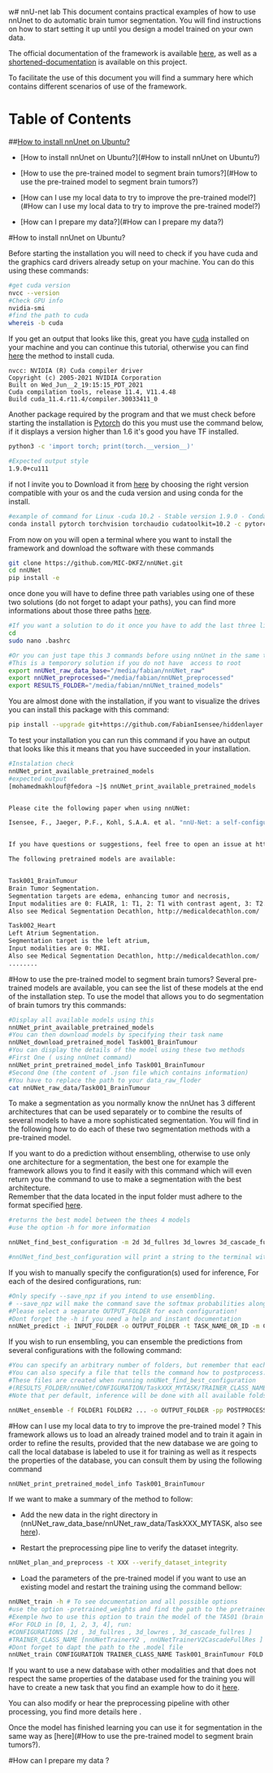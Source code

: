 w# nnU-net lab
This document contains practical examples of how to use nnUnet to do automatic brain tumor segmentation.
You will find instructions on how to start setting it up until you design a model trained on your own data.

The official documentation of the framework is available [here](https://github.com/MIC-DKFZ/nnUNet), as well as a [shortened-documentation](nnU-Net.md) is available on this project.

To facilitate the use of this document you will find a summary here which contains different scenarios of use of the framework.

# Table of Contents
##[How to install nnUnet on Ubuntu?](#How-to-install-nnUnet-on-Ubuntu?)
- [How to install nnUnet on Ubuntu?](#How to install nnUnet on Ubuntu?)

- [How to use the pre-trained model to segment brain tumors?](#How to use the pre-trained model to segment brain tumors?)

- [How can I use my local data to try to improve the pre-trained model?](#How can I use my local data to try to improve the pre-trained model?)

- [How can I prepare my data?](#How can I prepare my data?)

#How to install nnUnet on Ubuntu?

Before starting the installation you will need to check if you have cuda and the graphics card drivers already setup on your machine. You can do this using these commands:

```bash
#get cuda version
nvcc --version
#Check GPU info
nvidia-smi
#find the path to cuda
whereis -b cuda
```

If you get an output that looks like this, great you have [cuda](https://developer.nvidia.com/cuda-downloads) installed on your machine and you can continue this tutorial, otherwise you can find [here](https://docs.vmware.com/en/VMware-vSphere-Bitfusion/3.0/Example-Guide/GUID-ABB4A0B1-F26E-422E-85C5-BA9F2454363A.html) the method to install cuda.
```[mohamedmakhlouf@fedora nnUNet]$ nvcc --version
nvcc: NVIDIA (R) Cuda compiler driver
Copyright (c) 2005-2021 NVIDIA Corporation
Built on Wed_Jun__2_19:15:15_PDT_2021
Cuda compilation tools, release 11.4, V11.4.48
Build cuda_11.4.r11.4/compiler.30033411_0
```

Another package required by the program and that we must check before starting the installation is [Pytorch](https://pytorch.org/) do this you must use the command below, if it displays a version higher than 1.6 it's good you have TF installed. 
```bash
python3 -c 'import torch; print(torch.__version__)'

#Expected output style
1.9.0+cu111
```
if not I invite you to Download it from [here](https://pytorch.org/get-started/locally/) by choosing the right version compatible with your os and the cuda version and using conda for the install. 
```bash
#example of command for Linux -cuda 10.2 - Stable version 1.9.0 - Conda - Python
conda install pytorch torchvision torchaudio cudatoolkit=10.2 -c pytorch
```

From now on you will open a terminal where you want to install the framework and download the software with these commands
```bash
git clone https://github.com/MIC-DKFZ/nnUNet.git
cd nnUNet
pip install -e
```


once done you will have to define three path variables using one of these two solutions (do not forget to adapt your paths), you can find more informations about those three paths [here](setting_up_paths.md).
```bash
#If you want a solution to do it once you have to add the last three lines here  to your  .bachrc file using this commands
cd 
sudo nano .bashrc

#Or you can just tape this 3 commands before using nnUnet in the same terminal that you would use after to manipulate nnUnet. 
#This is a temporory solution if you do not have  access to root
export nnUNet_raw_data_base="/media/fabian/nnUNet_raw"
export nnUNet_preprocessed="/media/fabian/nnUNet_preprocessed"
export RESULTS_FOLDER="/media/fabian/nnUNet_trained_models"
```

You are almost done with the installation, if you want to visualize the drives you can install this package with this command:
```bash
pip install --upgrade git+https://github.com/FabianIsensee/hiddenlayer.git@more_plotted_details#egg=hiddenlayer

```

To test your installation you can run this command if you have an output that looks like this it means that you have succeeded in your installation.
```bash
#Instalation check
nnUNet_print_available_pretrained_models
#expected output 
[mohamedmakhlouf@fedora ~]$ nnUNet_print_available_pretrained_models


Please cite the following paper when using nnUNet:

Isensee, F., Jaeger, P.F., Kohl, S.A.A. et al. "nnU-Net: a self-configuring method for deep learning-based biomedical image segmentation." Nat Methods (2020). https://doi.org/10.1038/s41592-020-01008-z


If you have questions or suggestions, feel free to open an issue at https://github.com/MIC-DKFZ/nnUNet

The following pretrained models are available:


Task001_BrainTumour
Brain Tumor Segmentation. 
Segmentation targets are edema, enhancing tumor and necrosis, 
Input modalities are 0: FLAIR, 1: T1, 2: T1 with contrast agent, 3: T2. 
Also see Medical Segmentation Decathlon, http://medicaldecathlon.com/

Task002_Heart
Left Atrium Segmentation. 
Segmentation target is the left atrium, 
Input modalities are 0: MRI. 
Also see Medical Segmentation Decathlon, http://medicaldecathlon.com/
........
```

#How to use the pre-trained model to segment brain tumors?
Several pre-trained models are available, you can see the list of these models at the end of the installation step.
To use the model that allows you to do segmentation of brain tumors try this commands:
```bash
#Display all available models using this
nnUNet_print_available_pretrained_models
#You can then download models by specifying their task name
nnUNet_download_pretrained_model Task001_BrainTumour
#You can display the details of the model using these two methods
#First One ( using nnUnet command)
nnUNet_print_pretrained_model_info Task001_BrainTumour
#Second One (the content of .json file which contains information)
#You have to replace the path to your data_raw_floder
cat nnUNet_raw_data/Task001_BrainTumour
```



To make a segmentation as you normally know the nnUnet has 3 different architectures that can be used separately or to combine the results of several models to have a more sophisticated segmentation. You will find in the following how to do each of these two segmentation methods with a pre-trained model.


If you want to do a prediction without  ensembling, otherwise to use only one architecture for a segmentation, the best one for example the framework allows you to find it easily with this command which will even return you the command to use to make a segmentation with the best architecture.  
Remember that the data located in the input folder must adhere to the format specified [here](data_format_inference.md).
```bash
#returns the best model between the thees 4 models
#use the option -h for more information

nnUNet_find_best_configuration -m 2d 3d_fullres 3d_lowres 3d_cascade_fullres -t 001 --strict

#nnUNet_find_best_configuration will print a string to the terminal with the inference commands you need to use. The easiest way to run inference is to simply use these commands.

```


If you wish to manually specify the configuration(s) used for inference, For each of the desired configurations, run:
```bash
#Only specify --save_npz if you intend to use ensembling.
# --save_npz will make the command save the softmax probabilities alongside of the predicted segmentation masks requiring a lot of disk space.
#Please select a separate OUTPUT_FOLDER for each configuration!
#Dont forget the -h if you need a help and instant documentation
nnUNet_predict -i INPUT_FOLDER -o OUTPUT_FOLDER -t TASK_NAME_OR_ID -m CONFIGURATION --save_npz

```
If you wish to run ensembling, you can ensemble the predictions from several configurations with the following command:
```bash
#You can specify an arbitrary number of folders, but remember that each folder needs to contain npz files that were generated by nnUNet_predict
#You can also specify a file that tells the command how to postprocess.
#These files are created when running nnUNet_find_best_configuration
#(RESULTS_FOLDER/nnUNet/CONFIGURATION/TaskXXX_MYTASK/TRAINER_CLASS_NAME__PLANS_FILE_IDENTIFIER/postprocessing.json or RESULTS_FOLDER/nnUNet/ensembles/TaskXXX_MYTASK/ensemble_X__Y__Z--X__Y__Z/postprocessing.json). You can also choose to not provide a file (simply omit -pp) and nnU-Net will not run postprocessing.
#Note that per default, inference will be done with all available folds. We very strongly recommend you use all 5 folds. Thus, all 5 folds must have been trained prior to running inference. The list of available folds nnU-Net found will be printed at the start of the inference.

nnUNet_ensemble -f FOLDER1 FOLDER2 ... -o OUTPUT_FOLDER -pp POSTPROCESSING_FILE


```

#How can I use my local data to try to improve the pre-trained model ?
This framework allows us to load an already trained model and to train it again in order to refine the results, provided that the new database we are going to call the local database is labeled to use it for training as well as it respects the properties of the database, you can consult them by using the following command
```bash
nnUNet_print_pretrained_model_info Task001_BrainTumour
```
If we want to make a summary of the method to follow:

- Add the new data in the right directory in (nnUNet_raw_data_base/nnUNet_raw_data/TaskXXX_MYTASK, also see [here](dataset_conversion.md)).

- Restart the preprocessing pipe line to verify the dataset integrity.
```bash
nnUNet_plan_and_preprocess -t XXX --verify_dataset_integrity
```
- Load the parameters of the pre-trained model if you want to use an existing model and restart the training using the command bellow:
```bash
nnUNet_train -h # To see documentation and all possible options
#use the option -pretrained_weights and find the path to the pretrained model
#Exemple hwo to use this option to train the model of the TAS01 (brain tumor segmentation
#For FOLD in [0, 1, 2, 3, 4], run:
#CONFIGURATIONS [2d , 3d_fullres , 3d_lowres , 3d_cascade_fullres ]
#TRAINER_CLASS_NAME [nnUNetTrainerV2 , nnUNetTrainerV2CascadeFullRes ]
#Dont forget to dapt the path to the .model file 
nnUNet_train CONFIGURATION TRAINER_CLASS_NAME Task001_BrainTumour FOLD -pretrained_weights nnUNet/nnUNet_trained_models/nnUNet/3d_fullres/Task001_BrainTumour/nnUNetTrainerV2__nnUNetPlansv2.1/fold_FLOD/model_final_checkpoint.model -val --npz

```

If you want to use a new database with other modalities and that does not respect the same properties of the database used for the training you will have to create a new task that you find an example how to do it  [here]((dataset_conversion.md)).

You can also modify or hear the preprocessing pipeline with other processing, you find more details here .

Once the model has finished learning you can use it for segmentation in the same way as [here](#How to use the pre-trained model to segment brain tumors?).

#How can I prepare my data ?



